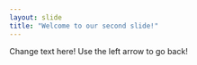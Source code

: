 ```yaml
---
layout: slide
title: "Welcome to our second slide!"
---
```

Change text here!
Use the left arrow to go back!
